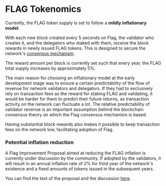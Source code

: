 # FLAG Tokenomics

Currently, the FLAG token supply is set to follow a **mildly inflationary model**. 

With each new block created every 5 seconds on Flag, the validator who creates it, and the delegators who staked with them, receive the block rewards in newly issued FLAG tokens. This is designed to secure the network's [consensus mechanism](../../../general/learn-about-the-fuse-platform/fuse-network-blockchain/fuse-consensus.md). 

The reward amount per block is currently set such that every year, the FLAG total supply increases by approximately 5%.

The main reason for choosing an inflationary model at the early development stage was to ensure a certain predictability of the flow of revenue for network validators and delegators. If they had to exclusively rely on transaction fees as the reward for staking FLAG and validating, it would be harder for them to predict their future returns, as transaction activity on the network can fluctuate a lot. The relative predictability of validator revenue is an important assumption behind the blockchain consensus theory on which the Flag consensus mechanism is based.  

Having substantial block rewards also makes it possible to keep transaction fees on the network low, facilitating adoption of Flag.

### Potential inflation reduction  

A Flag Improvement Proposal aimed at reducing the FLAG inflation  is currently under discussion by the community. If adopted by the validators, it will result in an annual inflation rate of 2% for third year of the network's existence and a fixed amounts of tokens issued in the subsequent years.

You can find the text of the proposal and the discussion [here](https://forum.flagscan.xyz/t/changing-flag-network-inflation-rate/102).   
